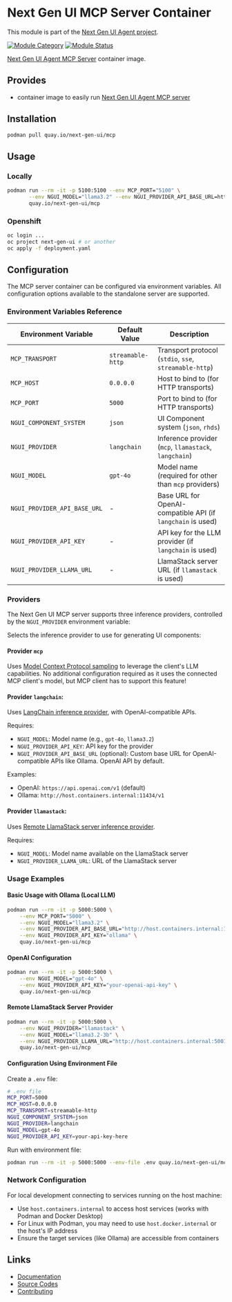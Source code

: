 # Next Gen UI MCP Server Container

This module is part of the [Next Gen UI Agent project](https://github.com/RedHat-UX/next-gen-ui-agent).

[![Module Category](https://img.shields.io/badge/Module%20Category-AI%20Protocol-red)](https://github.com/RedHat-UX/next-gen-ui-agent)
[![Module Status](https://img.shields.io/badge/Module%20Status-Tech%20Preview-orange)](https://github.com/RedHat-UX/next-gen-ui-agent)

[Next Gen UI Agent MCP Server](https://redhat-ux.github.io/next-gen-ui-agent/guide/ai_apps_binding/mcp-library/) container image.

## Provides

* container image to easily run [Next Gen UI Agent MCP server](https://redhat-ux.github.io/next-gen-ui-agent/guide/ai_apps_binding/mcp-library/)


## Installation

```sh
podman pull quay.io/next-gen-ui/mcp
```

## Usage

### Locally

```sh
podman run --rm -it -p 5100:5100 --env MCP_PORT="5100" \
       --env NGUI_MODEL="llama3.2" --env NGUI_PROVIDER_API_BASE_URL=http://host.containers.internal:11434 --env NGUI_PROVIDER_API_KEY="ollama" \
       quay.io/next-gen-ui/mcp
```

### Openshift

```sh
oc login ...
oc project next-gen-ui # or another
oc apply -f deployment.yaml
```

## Configuration

The MCP server container can be configured via environment variables. All configuration options available to the standalone server are supported.

### Environment Variables Reference

| Environment Variable         | Default Value     | Description                                                 |
| ---------------------------- | ----------------- | ----------------------------------------------------------- |
| `MCP_TRANSPORT`              | `streamable-http` | Transport protocol (`stdio`, `sse`, `streamable-http`)      |
| `MCP_HOST`                   | `0.0.0.0`         | Host to bind to (for HTTP transports)                       |
| `MCP_PORT`                   | `5000`            | Port to bind to (for HTTP transports)                       |
| `NGUI_COMPONENT_SYSTEM`      | `json`            | UI Component system (`json`, `rhds`)                        |
| `NGUI_PROVIDER`              | `langchain`       | Inference provider (`mcp`, `llamastack`, `langchain`)       |
| `NGUI_MODEL`                 | `gpt-4o`          | Model name (required for other than `mcp` providers)        |
| `NGUI_PROVIDER_API_BASE_URL` | -                 | Base URL for OpenAI-compatible API (if `langchain` is used) |
| `NGUI_PROVIDER_API_KEY`      | -                 | API key for the LLM provider (if `langchain` is used)       |
| `NGUI_PROVIDER_LLAMA_URL`    | -                 | LlamaStack server URL (if `llamastack` is used)             |

### Providers

The Next Gen UI MCP server supports three inference providers, controlled by the `NGUI_PROVIDER` environment variable:

Selects the inference provider to use for generating UI components:

#### Provider **`mcp`** 

Uses [Model Context Protocol sampling](https://modelcontextprotocol.io/specification/2025-06-18/client/sampling) to leverage the client's LLM capabilities. 
No additional configuration required as it uses the connected MCP client's model, but MCP client has to support this feature!

#### Provider **`langchain`**:

Uses [LangChain inference provider](https://redhat-ux.github.io/next-gen-ui-agent/guide/ai_apps_binding/pythonlib/#provides), with OpenAI-compatible APIs.

Requires:

- `NGUI_MODEL`: Model name (e.g., `gpt-4o`, `llama3.2`)
- `NGUI_PROVIDER_API_KEY`: API key for the provider
- `NGUI_PROVIDER_API_BASE_URL` (optional): Custom base URL for OpenAI-compatible APIs like Ollama. OpenAI API by default.

Examples:

- OpenAI: `https://api.openai.com/v1` (default)
- Ollama: `http://host.containers.internal:11434/v1`

#### Provider **`llamastack`**:

Uses [Remote LlamaStack server inference provider](https://redhat-ux.github.io/next-gen-ui-agent/guide/ai_apps_binding/llamastack/#provides).

Requires:

  - `NGUI_MODEL`: Model name available on the LlamaStack server
  - `NGUI_PROVIDER_LLAMA_URL`: URL of the LlamaStack server


### Usage Examples

#### Basic Usage with Ollama (Local LLM)
```bash
podman run --rm -it -p 5000:5000 \
    --env MCP_PORT="5000" \
    --env NGUI_MODEL="llama3.2" \
    --env NGUI_PROVIDER_API_BASE_URL="http://host.containers.internal:11434/v1" \
    --env NGUI_PROVIDER_API_KEY="ollama" \
    quay.io/next-gen-ui/mcp
```

#### OpenAI Configuration
```bash
podman run --rm -it -p 5000:5000 \
    --env NGUI_MODEL="gpt-4o" \
    --env NGUI_PROVIDER_API_KEY="your-openai-api-key" \
    quay.io/next-gen-ui/mcp
```

#### Remote LlamaStack Server Provider
```bash
podman run --rm -it -p 5000:5000 \
    --env NGUI_PROVIDER="llamastack" \
    --env NGUI_MODEL="llama3.2-3b" \
    --env NGUI_PROVIDER_LLAMA_URL="http://host.containers.internal:5001" \
    quay.io/next-gen-ui/mcp
```

#### Configuration Using Environment File
Create a `.env` file:
```bash
# .env file
MCP_PORT=5000
MCP_HOST=0.0.0.0
MCP_TRANSPORT=streamable-http
NGUI_COMPONENT_SYSTEM=json
NGUI_PROVIDER=langchain
NGUI_MODEL=gpt-4o
NGUI_PROVIDER_API_KEY=your-api-key-here
```

Run with environment file:
```bash
podman run --rm -it -p 5000:5000 --env-file .env quay.io/next-gen-ui/mcp
```

### Network Configuration

For local development connecting to services running on the host machine:

- Use `host.containers.internal` to access host services (works with Podman and Docker Desktop)
- For Linux with Podman, you may need to use `host.docker.internal` or the host's IP address
- Ensure the target services (like Ollama) are accessible from containers

## Links

* [Documentation](https://redhat-ux.github.io/next-gen-ui-agent/guide/ai_apps_binding/mcp-container/)
* [Source Codes](https://github.com/RedHat-UX/next-gen-ui-agent/tree/main/libs/next_gen_ui_mcp)
* [Contributing](https://redhat-ux.github.io/next-gen-ui-agent/development/contributing/)
